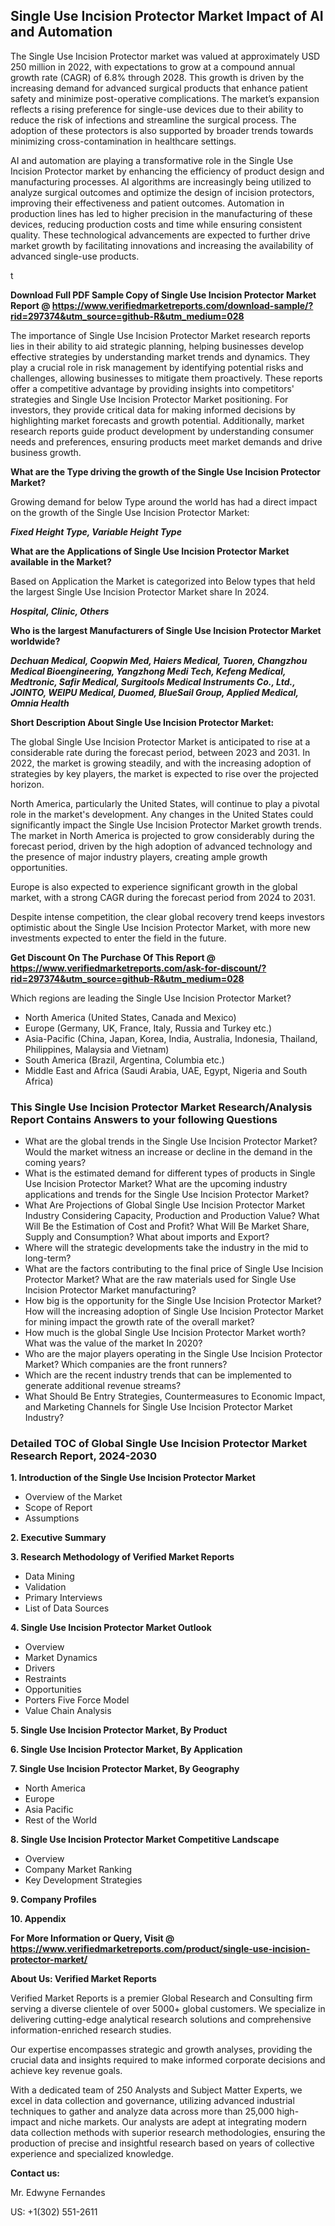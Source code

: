 <h2>Single Use Incision Protector Market Impact of AI and Automation</h2><p>The Single Use Incision Protector market was valued at approximately USD 250 million in 2022, with expectations to grow at a compound annual growth rate (CAGR) of 6.8% through 2028. This growth is driven by the increasing demand for advanced surgical products that enhance patient safety and minimize post-operative complications. The market’s expansion reflects a rising preference for single-use devices due to their ability to reduce the risk of infections and streamline the surgical process. The adoption of these protectors is also supported by broader trends towards minimizing cross-contamination in healthcare settings.</p><p>AI and automation are playing a transformative role in the Single Use Incision Protector market by enhancing the efficiency of product design and manufacturing processes. AI algorithms are increasingly being utilized to analyze surgical outcomes and optimize the design of incision protectors, improving their effectiveness and patient outcomes. Automation in production lines has led to higher precision in the manufacturing of these devices, reducing production costs and time while ensuring consistent quality. These technological advancements are expected to further drive market growth by facilitating innovations and increasing the availability of advanced single-use products.</p>t</p><p id="" class=""><strong>Download Full PDF Sample Copy of Single Use Incision Protector Market Report @ <a href="https://www.verifiedmarketreports.com/download-sample/?rid=297374&utm_source=github-R&utm_medium=028" target="_blank">https://www.verifiedmarketreports.com/download-sample/?rid=297374&utm_source=github-R&utm_medium=028</a></strong></p><p>The importance of&nbsp;Single Use Incision Protector Market research reports lies in their ability to aid strategic planning, helping businesses develop effective strategies by understanding market trends and dynamics. They play a crucial role in risk management by identifying potential risks and challenges, allowing businesses to mitigate them proactively. These reports offer a competitive advantage by providing insights into competitors' strategies and Single Use Incision Protector Market positioning. For investors, they provide critical data for making informed decisions by highlighting market forecasts and growth potential. Additionally, market research reports guide product development by understanding consumer needs and preferences, ensuring products meet market demands and drive business growth.</p><p><strong>What are the&nbsp;Type driving the growth of the Single Use Incision Protector Market?</strong></p><p id="" class="">Growing demand for below Type around the world has had a direct impact on the growth of the Single Use Incision Protector Market:</p><em><strong>Fixed Height Type, Variable Height Type</strong></em></p><strong>What are the&nbsp;Applications&nbsp;of Single Use Incision Protector Market available in the Market?</strong></p><p id="" class="">Based on Application the Market is categorized into Below types that held the largest Single Use Incision Protector Market share In 2024.</p><em><strong>Hospital, Clinic, Others</strong></em></p><strong>Who is the largest Manufacturers of Single Use Incision Protector Market worldwide?</strong></p><p><em><strong>Dechuan Medical, Coopwin Med, Haiers Medical, Tuoren, Changzhou Medical Bioengineering, Yangzhong Medi Tech, Kefeng Medical, Medtronic, Safir Medical, Surgitools Medical Instruments Co., Ltd., JOINTO, WEIPU Medical, Duomed, BlueSail Group, Applied Medical, Omnia Health</strong></em></p><p id="" class=""><strong>Short Description About Single Use Incision Protector Market:</strong></p><p>The global Single Use Incision Protector Market is anticipated to rise at a considerable rate during the forecast period, between 2023 and 2031. In 2022, the market is growing steadily, and with the increasing adoption of strategies by key players, the market is expected to rise over the projected horizon.</p><p>North America, particularly the United States, will continue to play a pivotal role in the market's development. Any changes in the United States could significantly impact the Single Use Incision Protector Market growth trends. The market in North America is projected to grow considerably during the forecast period, driven by the high adoption of advanced technology and the presence of major industry players, creating ample growth opportunities.</p><p>Europe is also expected to experience significant growth in the global market, with a strong CAGR during the forecast period from 2024 to 2031.</p><p>Despite intense competition, the clear global recovery trend keeps investors optimistic about the Single Use Incision Protector Market, with more new investments expected to enter the field in the future.</p><p id="" class=""><strong>Get Discount On The Purchase Of This Report @ <a href="https://www.verifiedmarketreports.com/ask-for-discount/?rid=297374&utm_source=github-R&utm_medium=028" target="_blank">https://www.verifiedmarketreports.com/ask-for-discount/?rid=297374&utm_source=github-R&utm_medium=028</a></strong></p>Which regions are leading the Single Use Incision Protector Market?</p><ul><li>North America (United States, Canada and Mexico)</li><li>Europe (Germany, UK, France, Italy, Russia and Turkey etc.)</li><li>Asia-Pacific (China, Japan, Korea, India, Australia, Indonesia, Thailand, Philippines, Malaysia and Vietnam)</li><li>South America (Brazil, Argentina, Columbia etc.)</li><li>Middle East and Africa (Saudi Arabia, UAE, Egypt, Nigeria and South Africa)</li></ul><h3 id="" class="">This Single Use Incision Protector Market Research/Analysis Report Contains Answers to your following Questions</h3><ul><li>What are the global trends in the Single Use Incision Protector Market? Would the market witness an increase or decline in the demand in the coming years?</li><li>What is the estimated demand for different types of products in Single Use Incision Protector Market? What are the upcoming industry applications and trends for the Single Use Incision Protector Market?</li><li>What Are Projections of Global Single Use Incision Protector Market Industry Considering Capacity, Production and Production Value? What Will Be the Estimation of Cost and Profit? What Will Be Market Share, Supply and Consumption? What about imports and Export?</li><li>Where will the strategic developments take the industry in the mid to long-term?</li><li>What are the factors contributing to the final price of Single Use Incision Protector Market? What are the raw materials used for Single Use Incision Protector Market manufacturing?</li><li>How big is the opportunity for the Single Use Incision Protector Market? How will the increasing adoption of Single Use Incision Protector Market for mining impact the growth rate of the overall market?</li><li>How much is the global Single Use Incision Protector Market worth? What was the value of the market In 2020?</li><li>Who are the major players operating in the Single Use Incision Protector Market? Which companies are the front runners?</li><li>Which are the recent industry trends that can be implemented to generate additional revenue streams?</li><li>What Should Be Entry Strategies, Countermeasures to Economic Impact, and Marketing Channels for Single Use Incision Protector Market Industry?</li></ul><h3 id="" class="">Detailed TOC of Global Single Use Incision Protector Market Research Report, 2024-2030</h3><p id="" class=""><strong>1. Introduction of the Single Use Incision Protector Market</strong></p><ul><li>Overview of the Market</li><li>Scope of Report</li><li>Assumptions</li></ul><p id="" class=""><strong>2. Executive Summary</strong></p><p id="" class=""><strong>3. Research Methodology of Verified Market Reports</strong></p><ul><li>Data Mining</li><li>Validation</li><li>Primary Interviews</li><li>List of Data Sources</li></ul><p id="" class=""><strong>4. Single Use Incision Protector Market Outlook</strong></p><ul><li>Overview</li><li>Market Dynamics</li><li>Drivers</li><li>Restraints</li><li>Opportunities</li><li>Porters Five Force Model</li><li>Value Chain Analysis</li></ul><p id="" class=""><strong>5. Single Use Incision Protector Market, By Product</strong></p><p id="" class=""><strong>6. Single Use Incision Protector Market, By Application</strong></p><p id="" class=""><strong>7. Single Use Incision Protector Market, By Geography</strong></p><ul><li>North America</li><li>Europe</li><li>Asia Pacific</li><li>Rest of the World</li></ul><p id="" class=""><strong>8. Single Use Incision Protector Market Competitive Landscape</strong></p><ul><li>Overview</li><li>Company Market Ranking</li><li>Key Development Strategies</li></ul><p id="" class=""><strong>9. Company Profiles</strong></p><p id="" class=""><strong>10. Appendix</strong></p><p id="" class=""><strong>For More Information or Query, Visit @ <a href="https://www.verifiedmarketreports.com/product/single-use-incision-protector-market/" target="_blank">https://www.verifiedmarketreports.com/product/single-use-incision-protector-market/</a></strong></p><p id="" class=""><strong>About Us: Verified Market Reports</strong></p><p id="" class="">Verified Market Reports is a premier Global Research and Consulting firm serving a diverse clientele of over 5000+ global customers. We specialize in delivering cutting-edge analytical research solutions and comprehensive information-enriched research studies.</p><p id="" class="">Our expertise encompasses strategic and growth analyses, providing the crucial data and insights required to make informed corporate decisions and achieve key revenue goals.</p><p id="" class="">With a dedicated team of 250 Analysts and Subject Matter Experts, we excel in data collection and governance, utilizing advanced industrial techniques to gather and analyze data across more than 25,000 high-impact and niche markets. Our analysts are adept at integrating modern data collection methods with superior research methodologies, ensuring the production of precise and insightful research based on years of collective experience and specialized knowledge.</p><p id="" class=""><strong>Contact us:</strong></p><p id="" class="">Mr. Edwyne Fernandes</p><p id="" class="">US: +1(302) 551-2611</p>